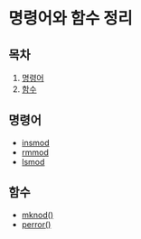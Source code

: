 # 명령어와 함수 정리

## 목차

1. [명령어](#명령어)
2. [함수](#함수)

## 명령어

- [insmod](../p106/README.md#--insmod)
- [rmmod](../p106/README.md#--rmmod)
- [lsmod](../p106/README.md#--lsmod)

## 함수

+ [mknod()](../mknod_perror(p87)/)
+ [perror()](../mknod_perror(p87)/)